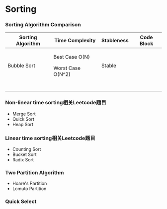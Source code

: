 # Sorting

### Sorting Algorithm Comparison

| Sorting Algorithm | Time Complexity                               | Stableness | Code Block |
| ----------------- | --------------------------------------------- | ---------- | ---------- |
| Bubble Sort       | <p>Best Case O(N)</p><p>Worst Case O(N^2)</p> | Stable     |            |
|                   |                                               |            |            |
|                   |                                               |            |            |
|                   |                                               |            |            |
|                   |                                               |            |            |

### Non-linear time sorting相关Leetcode题目

* Merge Sort
* Quick Sort
* Heap Sort

### Linear time sorting相关Leetcode题目

* Counting Sort
* Bucket Sort
* Radix Sort

### Two Partition Algorithm

* Hoare's Partition
* Lomuto Partition

### Quick Select





